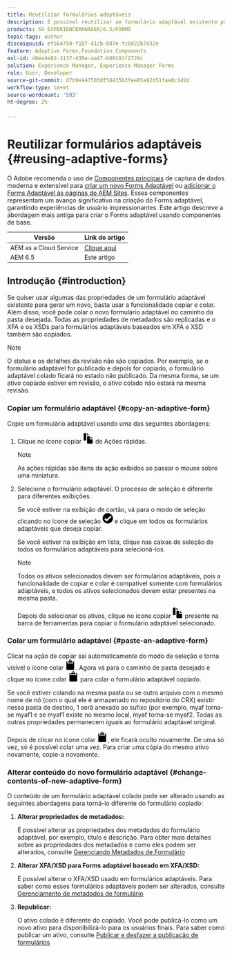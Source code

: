 ```yaml
---
title: Reutilizar formulários adaptáveis
description: É possível reutilizar um formulário adaptável existente para criar novos formulários adaptáveis.
products: SG_EXPERIENCEMANAGER/6.5/FORMS
topic-tags: author
discoiquuid: ef564750-f107-41cb-887e-fc6d22b7d32e
feature: Adaptive Forms,Foundation Components
exl-id: d8ee4e82-3137-430e-aa47-b00191f2729c
solution: Experience Manager, Experience Manager Forms
role: User, Developer
source-git-commit: d7b9e947503df58435b3fee85a92d51fae8c1d2d
workflow-type: tm+mt
source-wordcount: '593'
ht-degree: 2%

---
```


# Reutilizar formulários adaptáveis {#reusing-adaptive-forms}

O <span class="preview"> Adobe recomenda o uso de [Componentes principais](https://experienceleague.adobe.com/docs/experience-manager-core-components/using/adaptive-forms/introduction.html?lang=pt-BR) de captura de dados moderna e extensível para [criar um novo Forms Adaptável](/help/forms/using/create-an-adaptive-form-core-components.md) ou [adicionar o Forms Adaptável às páginas do AEM Sites](/help/forms/using/create-or-add-an-adaptive-form-to-aem-sites-page.md). Esses componentes representam um avanço significativo na criação do Forms adaptável, garantindo experiências de usuário impressionantes. Este artigo descreve a abordagem mais antiga para criar o Forms adaptável usando componentes de base. </span>

| Versão | Link do artigo |
| -------- | ---------------------------- |
| AEM as a Cloud Service | [Clique aqui](https://experienceleague.adobe.com/docs/experience-manager-cloud-service/content/forms/adaptive-forms-authoring/authoring-adaptive-forms-foundation-components/manage-metadata/reusing-adaptive-forms.html) |
| AEM 6.5 | Este artigo |

## Introdução {#introduction}

Se quiser usar algumas das propriedades de um formulário adaptável existente para gerar um novo, basta usar a funcionalidade copiar e colar. Além disso, você pode colar o novo formulário adaptável no caminho da pasta desejada. Todas as propriedades de metadados são replicadas e o XFA e os XSDs para formulários adaptáveis baseados em XFA e XSD também são copiados.

>[!NOTE]
>
>O status e os detalhes da revisão não são copiados. Por exemplo, se o formulário adaptável for publicado e depois for copiado, o formulário adaptável colado ficará no estado não publicado. Da mesma forma, se um ativo copiado estiver em revisão, o ativo colado não estará na mesma revisão.

### Copiar um formulário adaptável {#copy-an-adaptive-form}

Copie um formulário adaptável usando uma das seguintes abordagens:

1. Clique no ícone copiar ![aem6forms_copy](assets/aem6forms_copy.png) de Ações rápidas.

   >[!NOTE]
   >
   >As ações rápidas são itens de ação exibidos ao passar o mouse sobre uma miniatura.

1. Selecione o formulário adaptável. O processo de seleção é diferente para diferentes exibições.

   Se você estiver na exibição de cartão, vá para o modo de seleção clicando no ícone de seleção ![aem6forms_check-circle](assets/aem6forms_check-circle.png) e clique em todos os formulários adaptáveis que deseja copiar.

   Se você estiver na exibição em lista, clique nas caixas de seleção de todos os formulários adaptáveis para selecioná-los.

   >[!NOTE]
   >
   >Todos os ativos selecionados devem ser formulários adaptáveis, pois a funcionalidade de copiar e colar é compatível somente com formulários adaptáveis, e todos os ativos selecionados devem estar presentes na mesma pasta.

   Depois de selecionar os ativos, clique no ícone copiar ![aem6forms_copy](assets/aem6forms_copy.png) presente na barra de ferramentas para copiar o formulário adaptável selecionado.

### Colar um formulário adaptável {#paste-an-adaptive-form}

Clicar na ação de copiar sai automaticamente do modo de seleção e torna visível o ícone colar ![aem6forms_cole](assets/aem6forms_paste.png). Agora vá para o caminho de pasta desejado e clique no ícone colar ![aem6forms_cole](assets/aem6forms_paste.png) para colar o formulário adaptável copiado.

Se você estiver colando na mesma pasta ou se outro arquivo com o mesmo nome de nó (com o qual ele é armazenado no repositório do CRX) existir nessa pasta de destino, 1 será anexado ao sufixo (por exemplo, myaf torna-se myaf1 e se myaf1 existe no mesmo local, myaf torna-se myaf2. Todas as outras propriedades permanecem iguais ao formulário adaptável original.

Depois de clicar no ícone colar ![aem6forms_cole](assets/aem6forms_paste.png), ele ficará oculto novamente. De uma só vez, só é possível colar uma vez. Para criar uma cópia do mesmo ativo novamente, copie-a novamente.

### Alterar conteúdo do novo formulário adaptável {#change-contents-of-new-adaptive-form}

O conteúdo de um formulário adaptável colado pode ser alterado usando as seguintes abordagens para torná-lo diferente do formulário copiado:

1. **Alterar propriedades de metadados:**

   É possível alterar as propriedades dos metadados do formulário adaptável, por exemplo, título e descrição. Para obter mais detalhes sobre as propriedades dos metadados e como eles podem ser alterados, consulte [Gerenciando Metadados de Formulário](/help/forms/using/manage-form-metadata.md)

1. **Alterar XFA/XSD para Forms adaptável baseado em XFA/XSD:**

   É possível alterar o XFA/XSD usado em formulários adaptáveis. Para saber como esses formulários adaptáveis podem ser alterados, consulte [Gerenciamento de metadados de formulário](/help/forms/using/manage-form-metadata.md)

1. **Republicar:**

   O ativo colado é diferente do copiado. Você pode publicá-lo como um novo ativo para disponibilizá-lo para os usuários finais. Para saber como publicar um ativo, consulte [Publicar e desfazer a publicação de formulários](/help/forms/using/publishing-unpublishing-forms.md)
